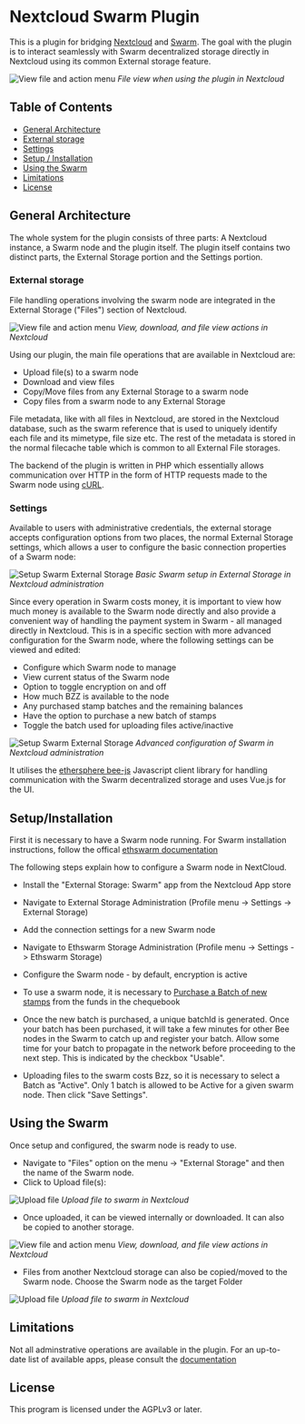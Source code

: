 # Nextcloud Swarm Plugin

This is a plugin for bridging [Nextcloud](https://nextcloud.com) and [Swarm](https://www.ethswarm.org/).
The goal with the plugin is to interact seamlessly with Swarm decentralized storage directly in Nextcloud using its common External storage feature.

<img alt="View file and action menu" src="/assets/images/swarm_Files.png">
<em>File view when using the plugin in Nextcloud</em>

## Table of Contents

- [General Architecture](#general-architecture)
- [External storage](#external-storage)
- [Settings](#settings)
- [Setup / Installation](#setup/installation)
- [Using the Swarm](#using-the-swarm)
- [Limitations](#limitations)
- [License](#license)

## General Architecture

The whole system for the plugin consists of three parts: A Nextcloud instance, a Swarm node and the plugin itself.
The plugin itself contains two distinct parts, the External Storage portion and the Settings portion.

### External storage

File handling operations involving the swarm node are integrated in the External Storage ("Files") section of Nextcloud.

<img alt="View file and action menu" src="/assets/images/swarm_Files_Intro.png">
<em>View, download, and file view actions in Nextcloud</em>


Using our plugin, the main file operations that are available in Nextcloud are:

- Upload file(s) to a swarm node
- Download and view files
- Copy/Move files from any External Storage to a swarm node
- Copy files from a swarm node to any External Storage

File metadata, like with all files in Nextcloud, are stored in the Nextcloud database, such as the swarm reference that is used to uniquely identify each file and its mimetype, file size etc. The rest of the metadata is stored in the normal filecache table which is common to all External File storages.

The backend of the plugin is written in PHP which essentially allows communication over HTTP in the form of HTTP requests made to the Swarm node using [cURL](https://github.com/curl/curl).

### Settings

Available to users with administrative credentials, the external storage accepts configuration options from two places, the normal External Storage settings, which allows a user to configure the basic connection properties of a Swarm node:

<img alt="Setup Swarm External Storage" src="/assets/images/swarm_Setup_ExtStorage.png">
<em>Basic Swarm setup in External Storage in Nextcloud administration</em>


Since every operation in Swarm costs money, it is important to view how much money is available to the Swarm node directly and also provide a convenient way of handling the payment system in Swarm - all managed directly in Nextcloud. This is in a specific section with more advanced configuration for the Swarm node, where the following settings can be viewed and edited:

- Configure which Swarm node to manage
- View current status of the Swarm node
- Option to toggle encryption on and off
- How much BZZ is available to the node
- Any purchased stamp batches and the remaining balances
- Have the option to purchase a new batch of stamps
- Toggle the batch used for uploading files active/inactive 

<img alt="Setup Swarm External Storage" src="/assets/images/swarm_Setup_Ethswarm_buyStamp1.png">
<em>Advanced configuration of Swarm in Nextcloud administration</em>

It utilises the [ethersphere bee-js](https://github.com/ethersphere/bee-js) Javascript client library for handling communication with the Swarm decentralized storage and uses Vue.js for the UI.

## Setup/Installation

First it is necessary to have a Swarm node running.
For Swarm installation instructions, follow the offical [ethswarm documentation](https://www.ethswarm.org/build#run)

The following steps explain how to configure a Swarm node in NextCloud.

- Install the "External Storage: Swarm" app from the Nextcloud App store
- Navigate to External Storage Administration (Profile menu -> Settings -> External Storage)
- Add the connection settings for a new Swarm node
- Navigate to Ethswarm Storage Administration (Profile menu -> Settings -> Ethswarm Storage)
- Configure the Swarm node - by default, encryption is active
- To use a swarm node, it is necessary to [Purchase a Batch of new stamps](https://docs.ethswarm.org/docs/access-the-swarm/keep-your-data-alive) from the funds in the chequebook

- Once the new batch is purchased, a unique batchId is generated. Once your batch has been purchased, it will take a few minutes for other Bee nodes in the Swarm to catch up and register your batch. Allow some time for your batch to propagate in the network before proceeding to the next step. This is indicated by the checkbox "Usable".
- Uploading files to the swarm costs Bzz, so it is necessary to select a Batch as "Active". Only 1 batch is allowed to be Active for a given swarm node. Then click "Save Settings".

## Using the Swarm

Once setup and configured, the swarm node is ready to use.
- Navigate to "Files" option on the menu -> "External Storage" and then the name of the Swarm node.
- Click to Upload file(s):

<img alt="Upload file" src="/assets/images/swarm_Files_UploadFile.png">
<em>Upload file to swarm in Nextcloud</em>

- Once uploaded, it can be viewed internally or downloaded. It can also be copied to another storage.

<img alt="View file and action menu" src="/assets/images/swarm_Files_ViewFile.png">
<em>View, download, and file view actions in Nextcloud</em>


- Files from another Nextcloud storage can also be copied/moved to the Swarm node. Choose the Swarm node as the target Folder

<img alt="Upload file" src="/assets/images/swarm_CopyMove.png">
<em>Upload file to swarm in Nextcloud</em>

## Limitations

Not all adminstrative operations are available in the plugin. For an up-to-date list of available apps, please consult the [documentation](https://www.ethswarm.org/build#run)

## License

This program is licensed under the AGPLv3 or later.
